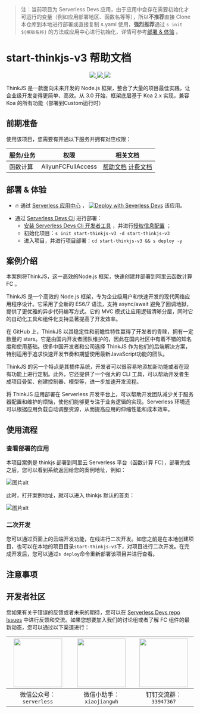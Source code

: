 
> 注：当前项目为 Serverless Devs 应用，由于应用中会存在需要初始化才可运行的变量（例如应用部署地区、函数名等等），所以**不推荐**直接 Clone 本仓库到本地进行部署或直接复制 s.yaml 使用，**强烈推荐**通过 `s init ${模版名称}` 的方法或应用中心进行初始化，详情可参考[部署 & 体验](#部署--体验) 。

# start-thinkjs-v3 帮助文档
<p align="center" class="flex justify-center">
    <a href="https://www.serverless-devs.com" class="ml-1">
    <img src="http://editor.devsapp.cn/icon?package=start-thinkjs-v3&type=packageType">
  </a>
  <a href="http://www.devsapp.cn/details.html?name=start-thinkjs-v3" class="ml-1">
    <img src="http://editor.devsapp.cn/icon?package=start-thinkjs-v3&type=packageVersion">
  </a>
  <a href="http://www.devsapp.cn/details.html?name=start-thinkjs-v3" class="ml-1">
    <img src="http://editor.devsapp.cn/icon?package=start-thinkjs-v3&type=packageDownload">
  </a>
</p>

<description>

ThinkJS 是一款面向未来开发的 Node.js 框架，整合了大量的项目最佳实践，让企业级开发变得更简单、高效。从 3.0 开始，框架底层基于 Koa 2.x 实现，兼容 Koa 的所有功能（部署到Custom运行时）

</description>

<codeUrl>



</codeUrl>
<preview>



</preview>


## 前期准备

使用该项目，您需要有开通以下服务并拥有对应权限：

<service>



| 服务/业务 |  权限  | 相关文档 |
| --- |  --- | --- |
| 函数计算 |  AliyunFCFullAccess | [帮助文档](https://help.aliyun.com/product/2508973.html) [计费文档](https://help.aliyun.com/document_detail/2512928.html) |

</service>

<remark>



</remark>

<disclaimers>



</disclaimers>

## 部署 & 体验

<appcenter>
   
- :fire: 通过 [Serverless 应用中心](https://fcnext.console.aliyun.com/applications/create?template=start-thinkjs-v3) ，
  [![Deploy with Severless Devs](https://img.alicdn.com/imgextra/i1/O1CN01w5RFbX1v45s8TIXPz_!!6000000006118-55-tps-95-28.svg)](https://fcnext.console.aliyun.com/applications/create?template=start-thinkjs-v3) 该应用。
   
</appcenter>
<deploy>
    
- 通过 [Serverless Devs Cli](https://www.serverless-devs.com/serverless-devs/install) 进行部署：
  - [安装 Serverless Devs Cli 开发者工具](https://www.serverless-devs.com/serverless-devs/install) ，并进行[授权信息配置](https://docs.serverless-devs.com/fc/config) ；
  - 初始化项目：`s init start-thinkjs-v3 -d start-thinkjs-v3`
  - 进入项目，并进行项目部署：`cd start-thinkjs-v3 && s deploy -y`
   
</deploy>

## 案例介绍

<appdetail id="flushContent">

本案例将ThinkJS，这一高效的Node.js 框架，快速创建并部署到阿里云函数计算 FC 。

ThinkJS 是一个高效的 Node.js 框架，专为企业级用户和快速开发的现代网络应用程序设计。它采用了全新的 ES6/7 语法，支持 async/await 避免了回调地狱，提供了更优雅的异步代码编写方式。它的 MVC 模式让应用逻辑清晰分层，同时它的自动化工具和组件化支持显著提高了开发效率。

在 GitHub 上，ThinkJS 以其稳定性和前瞻性特性赢得了开发者的青睐，拥有一定数量的 stars。它是由国内开发者团队维护的，因此在国内社区中有着不错的知名度和使用基础。很多中国开发者和公司选择 ThinkJS 作为他们的后端解决方案，特别适用于追求快速开发节奏和期望使用最新JavaScript功能的团队。

ThinkJS 的另一个特点是其插件系统，开发者可以很容易地添加新功能或者在现有功能上进行定制。此外，它还提供了一个强大的 CLI 工具，可以帮助开发者生成项目骨架、创建控制器、模型等，进一步加速开发流程。

将 ThinkJS 应用部署在 Serverless 开发平台上，可以帮助开发团队减少关于服务器配置和维护的烦恼，使他们能够更专注于业务逻辑的实现。Serverless 环境还可以根据应用负载自动调整资源，从而提高应用的伸缩性能和成本效率。

</appdetail>

## 使用流程

<usedetail id="flushContent">

### 查看部署的应用
本项目案例是 thinkjs 部署到阿里云 Serverless 平台（函数计算 FC），部署完成之后，您可以看到系统返回给您的案例地址，例如：

![图片alt](https://img.alicdn.com/imgextra/i4/O1CN01LEAovF1hqH6udRWqY_!!6000000004328-0-tps-1160-330.jpg)

此时，打开案例地址，就可以进入 thinkjs 默认的首页：

![图片alt](https://img.alicdn.com/imgextra/i3/O1CN01Tf3ApY1Unu2JwOrXp_!!6000000002563-0-tps-2990-1510.jpg)

### 二次开发
您可以通过页面上的云端开发功能，在线进行二次开发。如您之前是在本地创建项目，也可以在本地的项目目录`start-thinkjs-v3`下，对项目进行二次开发。在完成开发后，您可以通过`s deploy`命令重新部署该项目并进行查看。

</usedetail>

## 注意事项

<matters id="flushContent">
</matters>


<devgroup>


## 开发者社区

您如果有关于错误的反馈或者未来的期待，您可以在 [Serverless Devs repo Issues](https://github.com/serverless-devs/serverless-devs/issues) 中进行反馈和交流。如果您想要加入我们的讨论组或者了解 FC 组件的最新动态，您可以通过以下渠道进行：

<p align="center">  

| <img src="https://serverless-article-picture.oss-cn-hangzhou.aliyuncs.com/1635407298906_20211028074819117230.png" width="130px" > | <img src="https://serverless-article-picture.oss-cn-hangzhou.aliyuncs.com/1635407044136_20211028074404326599.png" width="130px" > | <img src="https://serverless-article-picture.oss-cn-hangzhou.aliyuncs.com/1635407252200_20211028074732517533.png" width="130px" > |
| --------------------------------------------------------------------------------------------------------------------------------- | --------------------------------------------------------------------------------------------------------------------------------- | --------------------------------------------------------------------------------------------------------------------------------- |
| <center>微信公众号：`serverless`</center>                                                                                         | <center>微信小助手：`xiaojiangwh`</center>                                                                                        | <center>钉钉交流群：`33947367`</center>                                                                                           |
</p>
</devgroup>
